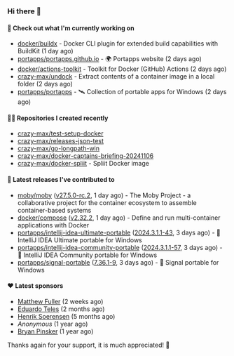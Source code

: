 ### Hi there 👋

#### 👷 Check out what I'm currently working on

- [docker/buildx](https://github.com/docker/buildx) - Docker CLI plugin for extended build capabilities with BuildKit (1 day ago)
- [portapps/portapps.github.io](https://github.com/portapps/portapps.github.io) - 🌍 Portapps website (2 days ago)
- [docker/actions-toolkit](https://github.com/docker/actions-toolkit) - Toolkit for Docker (GitHub) Actions (2 days ago)
- [crazy-max/undock](https://github.com/crazy-max/undock) - Extract contents of a container image in a local folder (2 days ago)
- [portapps/portapps](https://github.com/portapps/portapps) - 🛰 Collection of portable apps for Windows (2 days ago)

#### 👨‍💻 Repositories I created recently

- [crazy-max/test-setup-docker](https://github.com/crazy-max/test-setup-docker)
- [crazy-max/releases-json-test](https://github.com/crazy-max/releases-json-test)
- [crazy-max/go-longpath-win](https://github.com/crazy-max/go-longpath-win)
- [crazy-max/docker-captains-briefing-20241106](https://github.com/crazy-max/docker-captains-briefing-20241106)
- [crazy-max/docker-spliit](https://github.com/crazy-max/docker-spliit) - Spliit Docker image

#### 🚀 Latest releases I've contributed to

- [moby/moby](https://github.com/moby/moby) ([v27.5.0-rc.2](https://github.com/moby/moby/releases/tag/v27.5.0-rc.2), 1 day ago) - The Moby Project - a collaborative project for the container ecosystem to assemble container-based systems
- [docker/compose](https://github.com/docker/compose) ([v2.32.2](https://github.com/docker/compose/releases/tag/v2.32.2), 1 day ago) - Define and run multi-container applications with Docker
- [portapps/intellij-idea-ultimate-portable](https://github.com/portapps/intellij-idea-ultimate-portable) ([2024.3.1.1-43](https://github.com/portapps/intellij-idea-ultimate-portable/releases/tag/2024.3.1.1-43), 3 days ago) - 🚀 IntelliJ IDEA Ultimate portable for Windows 
- [portapps/intellij-idea-community-portable](https://github.com/portapps/intellij-idea-community-portable) ([2024.3.1.1-57](https://github.com/portapps/intellij-idea-community-portable/releases/tag/2024.3.1.1-57), 3 days ago) - 🚀 IntelliJ IDEA Community portable for Windows
- [portapps/signal-portable](https://github.com/portapps/signal-portable) ([7.36.1-9](https://github.com/portapps/signal-portable/releases/tag/7.36.1-9), 3 days ago) - 🚀 Signal portable for Windows

#### ❤️ Latest sponsors
- [Matthew Fuller](https://github.com/mathematics333) (2 weeks ago)
- [Eduardo Teles](https://github.com/eduardoteles17) (2 months ago)
- [Henrik Soerensen](https://github.com/hsoerensen) (5 months ago)
- _Anonymous_ (1 year ago)
- [Bryan Pinsker](https://github.com/BryanPinsker) (1 year ago)

Thanks again for your support, it is much appreciated! 🙏
